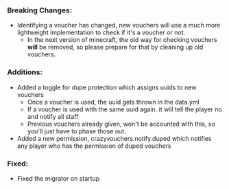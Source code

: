 ### Breaking Changes:
- Identifying a voucher has changed, new vouchers will use a much more lightweight implementation to check if it's a voucher or not.
  - In the next version of minecraft, the old way for checking vouchers **will** be removed, so please prepare for that by cleaning up old vouchers.

### Additions:
- Added a toggle for dupe protection which assigns uuids to new vouchers
  - Once a voucher is used, the uuid gets thrown in the data.yml
  - If a voucher is used with the same uuid again. it will tell the player no and notify all staff
  - Previous vouchers already given, won't be accounted with this, so you'll just have to phase those out.
- Added a new permission, crazyvouchers.notify.duped which notifies any player who has the permission of duped vouchers

### Fixed:
- Fixed the migrator on startup